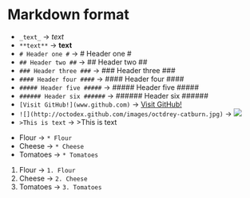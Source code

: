 # Markdown format #

- `_text_` 		-> _text_ 
- `**text**` 	-> **text**
- `# Header one #` -> # Header one #
- `## Header two ##` -> ## Header two ##
- `### Header three ###` -> ### Header three ###
- `#### Header four ####` -> #### Header four ####
- `##### Header five #####` -> ##### Header five #####
- `###### Header six ######` -> ###### Header six ######
- `[Visit GitHub!](www.github.com)` -> [Visit GitHub!](www.github.com)
- `![](http://octodex.github.com/images/octdrey-catburn.jpg)` -> ![](http://octodex.github.com/images/octdrey-catburn.jpg)
- `>This is text` -> >This is text


* Flour -> `* Flour`
* Cheese -> `* Cheese`
* Tomatoes -> `* Tomatoes`

1. Flour -> `1. Flour`
2. Cheese -> `2. Cheese`
3. Tomatoes -> `3. Tomatoes`